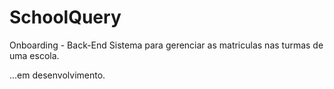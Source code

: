 # SchoolQuery
Onboarding - Back-End Sistema para gerenciar as matriculas nas turmas de uma escola.

...em desenvolvimento.

